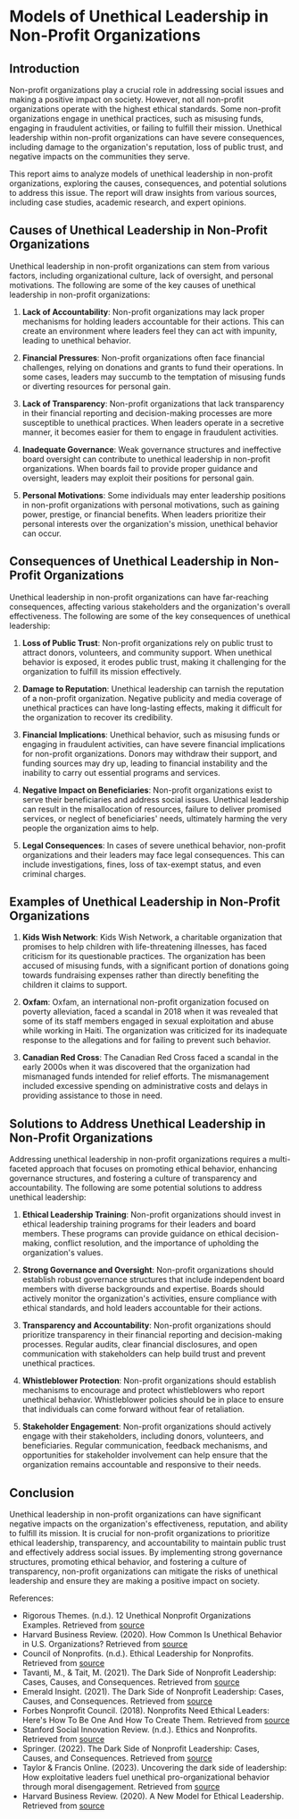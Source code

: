 # Models of Unethical Leadership in Non-Profit Organizations

## Introduction

Non-profit organizations play a crucial role in addressing social issues and making a positive impact on society. However, not all non-profit organizations operate with the highest ethical standards. Some non-profit organizations engage in unethical practices, such as misusing funds, engaging in fraudulent activities, or failing to fulfill their mission. Unethical leadership within non-profit organizations can have severe consequences, including damage to the organization's reputation, loss of public trust, and negative impacts on the communities they serve.

This report aims to analyze models of unethical leadership in non-profit organizations, exploring the causes, consequences, and potential solutions to address this issue. The report will draw insights from various sources, including case studies, academic research, and expert opinions.

## Causes of Unethical Leadership in Non-Profit Organizations

Unethical leadership in non-profit organizations can stem from various factors, including organizational culture, lack of oversight, and personal motivations. The following are some of the key causes of unethical leadership in non-profit organizations:

1. **Lack of Accountability**: Non-profit organizations may lack proper mechanisms for holding leaders accountable for their actions. This can create an environment where leaders feel they can act with impunity, leading to unethical behavior.

2. **Financial Pressures**: Non-profit organizations often face financial challenges, relying on donations and grants to fund their operations. In some cases, leaders may succumb to the temptation of misusing funds or diverting resources for personal gain.

3. **Lack of Transparency**: Non-profit organizations that lack transparency in their financial reporting and decision-making processes are more susceptible to unethical practices. When leaders operate in a secretive manner, it becomes easier for them to engage in fraudulent activities.

4. **Inadequate Governance**: Weak governance structures and ineffective board oversight can contribute to unethical leadership in non-profit organizations. When boards fail to provide proper guidance and oversight, leaders may exploit their positions for personal gain.

5. **Personal Motivations**: Some individuals may enter leadership positions in non-profit organizations with personal motivations, such as gaining power, prestige, or financial benefits. When leaders prioritize their personal interests over the organization's mission, unethical behavior can occur.

## Consequences of Unethical Leadership in Non-Profit Organizations

Unethical leadership in non-profit organizations can have far-reaching consequences, affecting various stakeholders and the organization's overall effectiveness. The following are some of the key consequences of unethical leadership:

1. **Loss of Public Trust**: Non-profit organizations rely on public trust to attract donors, volunteers, and community support. When unethical behavior is exposed, it erodes public trust, making it challenging for the organization to fulfill its mission effectively.

2. **Damage to Reputation**: Unethical leadership can tarnish the reputation of a non-profit organization. Negative publicity and media coverage of unethical practices can have long-lasting effects, making it difficult for the organization to recover its credibility.

3. **Financial Implications**: Unethical behavior, such as misusing funds or engaging in fraudulent activities, can have severe financial implications for non-profit organizations. Donors may withdraw their support, and funding sources may dry up, leading to financial instability and the inability to carry out essential programs and services.

4. **Negative Impact on Beneficiaries**: Non-profit organizations exist to serve their beneficiaries and address social issues. Unethical leadership can result in the misallocation of resources, failure to deliver promised services, or neglect of beneficiaries' needs, ultimately harming the very people the organization aims to help.

5. **Legal Consequences**: In cases of severe unethical behavior, non-profit organizations and their leaders may face legal consequences. This can include investigations, fines, loss of tax-exempt status, and even criminal charges.

## Examples of Unethical Leadership in Non-Profit Organizations

1. **Kids Wish Network**: Kids Wish Network, a charitable organization that promises to help children with life-threatening illnesses, has faced criticism for its questionable practices. The organization has been accused of misusing funds, with a significant portion of donations going towards fundraising expenses rather than directly benefiting the children it claims to support.

2. **Oxfam**: Oxfam, an international non-profit organization focused on poverty alleviation, faced a scandal in 2018 when it was revealed that some of its staff members engaged in sexual exploitation and abuse while working in Haiti. The organization was criticized for its inadequate response to the allegations and for failing to prevent such behavior.

3. **Canadian Red Cross**: The Canadian Red Cross faced a scandal in the early 2000s when it was discovered that the organization had mismanaged funds intended for relief efforts. The mismanagement included excessive spending on administrative costs and delays in providing assistance to those in need.

## Solutions to Address Unethical Leadership in Non-Profit Organizations

Addressing unethical leadership in non-profit organizations requires a multi-faceted approach that focuses on promoting ethical behavior, enhancing governance structures, and fostering a culture of transparency and accountability. The following are some potential solutions to address unethical leadership:

1. **Ethical Leadership Training**: Non-profit organizations should invest in ethical leadership training programs for their leaders and board members. These programs can provide guidance on ethical decision-making, conflict resolution, and the importance of upholding the organization's values.

2. **Strong Governance and Oversight**: Non-profit organizations should establish robust governance structures that include independent board members with diverse backgrounds and expertise. Boards should actively monitor the organization's activities, ensure compliance with ethical standards, and hold leaders accountable for their actions.

3. **Transparency and Accountability**: Non-profit organizations should prioritize transparency in their financial reporting and decision-making processes. Regular audits, clear financial disclosures, and open communication with stakeholders can help build trust and prevent unethical practices.

4. **Whistleblower Protection**: Non-profit organizations should establish mechanisms to encourage and protect whistleblowers who report unethical behavior. Whistleblower policies should be in place to ensure that individuals can come forward without fear of retaliation.

5. **Stakeholder Engagement**: Non-profit organizations should actively engage with their stakeholders, including donors, volunteers, and beneficiaries. Regular communication, feedback mechanisms, and opportunities for stakeholder involvement can help ensure that the organization remains accountable and responsive to their needs.

## Conclusion

Unethical leadership in non-profit organizations can have significant negative impacts on the organization's effectiveness, reputation, and ability to fulfill its mission. It is crucial for non-profit organizations to prioritize ethical leadership, transparency, and accountability to maintain public trust and effectively address social issues. By implementing strong governance structures, promoting ethical behavior, and fostering a culture of transparency, non-profit organizations can mitigate the risks of unethical leadership and ensure they are making a positive impact on society.

References:

- Rigorous Themes. (n.d.). 12 Unethical Nonprofit Organizations Examples. Retrieved from [source](https://rigorousthemes.com/blog/unethical-nonprofit-organizations-examples/)
- Harvard Business Review. (2020). How Common Is Unethical Behavior in U.S. Organizations? Retrieved from [source](https://hbr.org/2020/03/how-common-is-unethical-behavior-in-u-s-organizations)
- Council of Nonprofits. (n.d.). Ethical Leadership for Nonprofits. Retrieved from [source](https://www.councilofnonprofits.org/running-nonprofit/ethics-accountability/ethical-leadership-nonprofits)
- Tavanti, M., & Tait, M. (2021). The Dark Side of Nonprofit Leadership: Cases, Causes, and Consequences. Retrieved from [source](http://www.marcotavanti.com/uploads/9/9/2/1/9921626/tavanti___tait_dark_side_of_nonprofit_leadership.pdf)
- Emerald Insight. (2021). The Dark Side of Nonprofit Leadership: Cases, Causes, and Consequences. Retrieved from [source](https://www.emerald.com/insight/content/doi/10.1108/978-1-80043-180-520211017/full/html)
- Forbes Nonprofit Council. (2018). Nonprofits Need Ethical Leaders: Here's How To Be One And How To Create Them. Retrieved from [source](https://www.forbes.com/sites/forbesnonprofitcouncil/2018/08/13/nonprofits-need-ethical-leaders-heres-how-to-be-one-and-how-to-create-them/)
- Stanford Social Innovation Review. (n.d.). Ethics and Nonprofits. Retrieved from [source](https://ssir.org/articles/entry/ethics_and_nonprofits)
- Springer. (2022). The Dark Side of Nonprofit Leadership: Cases, Causes, and Consequences. Retrieved from [source](https://link.springer.com/article/10.1007/s10551-022-05081-6)
- Taylor & Francis Online. (2023). Uncovering the dark side of leadership: How exploitative leaders fuel unethical pro-organizational behavior through moral disengagement. Retrieved from [source](https://www.tandfonline.com/doi/full/10.1080/23311975.2023.2233775)
- Harvard Business Review. (2020). A New Model for Ethical Leadership. Retrieved from [source](https://hbr.org/2020/09/a-new-model-for-ethical-leadership)